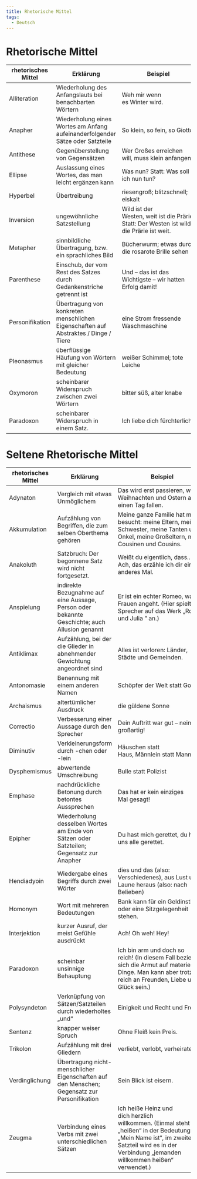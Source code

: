 ```yaml
---
title: Rhetorische Mittel
tags:
  - Deutsch
---
```

# Rhetorische Mittel

| rhetorisches Mittel | Erklärung | Beispiel |
| --- | --- | --- |
| Alliteration | Wiederholung des Anfangslauts bei benachbarten Wörtern | Weh mir wenn es Winter wird. |
| Anapher | Wiederholung eines Wortes am Anfang aufeinanderfolgender Sätze oder Satzteile | So klein, so fein, so Giotto. |
| Antithese | Gegenüberstellung von Gegensätzen | Wer Großes erreichen will, muss klein anfangen. |
| Ellipse | Auslassung eines Wortes, das man leicht ergänzen kann | Was nun? Statt: Was soll ich nun tun? |
| Hyperbel | Übertreibung | riesengroß; blitzschnell; eiskalt |
| Inversion | ungewöhnliche Satzstellung | Wild ist der Westen, weit ist die Prärie. Statt: Der Westen ist wild, die Prärie ist weit. |
| Metapher | sinnbildliche Übertragung, bzw. ein sprachliches Bild | Bücherwurm; etwas durch die rosarote Brille sehen |
| Parenthese | Einschub, der vom Rest des Satzes durch Gedankenstriche getrennt ist | Und – das ist das Wichtigste – wir hatten Erfolg damit! |
| Personifikation | Übertragung von konkreten menschlichen Eigenschaften auf Abstraktes / Dinge / Tiere | eine Strom fressende Waschmaschine |
| Pleonasmus | überflüssige Häufung von Wörtern mit gleicher Bedeutung  | weißer Schimmel; tote Leiche |
| Oxymoron | scheinbarer Widerspruch zwischen zwei Wörtern | bitter süß, alter knabe |
| Paradoxon | scheinbarer Widerspruch in einem Satz. | Ich liebe dich fürchterlich. |

# Seltene Rhetorische Mittel

| rhetorisches Mittel | Erklärung | Beispiel |
| --- | --- | --- |
| Adynaton | Vergleich mit etwas Unmöglichem | Das wird erst passieren, wenn Weihnachten und Ostern auf einen Tag fallen. |
| Akkumulation | Aufzählung von Begriffen, die zum selben Oberthema gehören | Meine ganze Familie hat mich besucht: meine Eltern, meine Schwester, meine Tanten und Onkel, meine Großeltern, meine Cousinen und Cousins. |
| Anakoluth | Satzbruch: Der begonnene Satz wird nicht fortgesetzt. | Weißt du eigentlich, dass… – Ach, das erzähle ich dir ein anderes Mal. |
| Anspielung | indirekte Bezugnahme auf eine Aussage, Person oder bekannte Geschichte; auch Allusion genannt | Er ist ein echter Romeo, was die Frauen angeht. (Hier spielt der Sprecher auf das Werk „Romeo und Julia ” an.) |
| Antiklimax | Aufzählung, bei der die Glieder in abnehmender Gewichtung angeordnet sind | Alles ist verloren: Länder, Städte und Gemeinden. |
| Antonomasie | Benennung mit einem anderen Namen | Schöpfer der Welt statt Gott |
| Archaismus | altertümlicher Ausdruck | die güldene Sonne |
| Correctio | Verbesserung einer Aussage durch den Sprecher  | Dein Auftritt war gut – nein: großartig! |
| Diminutiv | Verkleinerungsform durch -chen oder -lein | Häuschen statt Haus, Männlein statt Mann |
| Dysphemismus | abwertende Umschreibung | Bulle statt Polizist |
| Emphase | nachdrückliche Betonung durch betontes Aussprechen | Das hat er kein einziges Mal gesagt! |
| Epipher | Wiederholung desselben Wortes am Ende von Sätzen oder Satzteilen; Gegensatz zur Anapher | Du hast mich gerettet, du hast uns alle gerettet. |
| Hendiadyoin | Wiedergabe eines Begriffs durch zwei Wörter | dies und das (also: Verschiedenes), aus Lust und Laune heraus (also: nach Belieben) |
| Homonym | Wort mit mehreren Bedeutungen | Bank kann für ein Geldinstitut oder eine Sitzgelegenheit stehen. |
| Interjektion | kurzer Ausruf, der meist Gefühle ausdrückt | Ach! Oh weh! Hey! |
| Paradoxon | scheinbar unsinnige Behauptung | Ich bin arm und doch so reich! (In diesem Fall bezieht sich die Armut auf materielle Dinge. Man kann aber trotzdem reich an Freunden, Liebe und Glück sein.) |
| Polysyndeton | Verknüpfung von Sätzen/Satzteilen durch wiederholtes „und“ | Einigkeit und Recht und Freiheit! |
| Sentenz | knapper weiser Spruch | Ohne Fleiß kein Preis. |
| Trikolon | Aufzählung mit drei Gliedern | verliebt, verlobt, verheiratet |
| Verdinglichung | Übertragung nicht-menschlicher Eigenschaften auf den Menschen; Gegensatz zur Personifikation | Sein Blick ist eisern. |
| Zeugma | Verbindung eines Verbs mit zwei unterschiedlichen Sätzen | Ich heiße Heinz und dich herzlich willkommen. (Einmal steht „heißen“ in der Bedeutung „Mein Name ist“, im zweiten Satzteil wird es in der Verbindung „jemanden willkommen heißen“ verwendet.) |